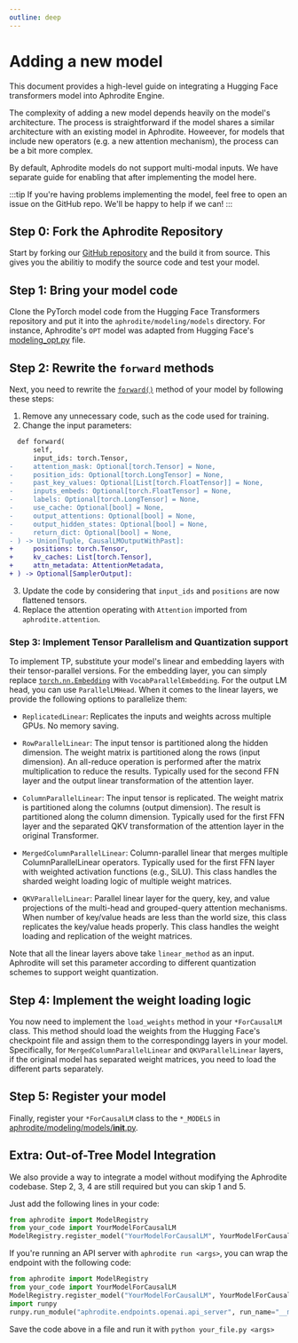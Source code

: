 ```yaml
---
outline: deep
---
```


# Adding a new model

This document provides a high-level guide on integrating a Hugging Face transformers model into Aphrodite Engine.

The complexity of adding a new model depends heavily on the model's architecture. The process is straightforward if the model shares a similar architecture with an existing model in Aphrodite. Howeever, for models that include new operators (e.g. a new attention mechanism), the process can be a bit more complex.

By default, Aphrodite models do not support multi-modal inputs. We have separate guide for enabling that after implementing the model here.

:::tip
If you're having problems implementing the model, feel free to open an issue on the GitHub repo. We'll be happy to help if we can!
:::

## Step 0: Fork the Aphrodite Repository
Start by forking our [GitHub repository](https://github.com/PygmalionAI/aphrodite-engine) and the build it from source. This gives you the abilitiy to modify the source code and test your model.

## Step 1: Bring your model code
Clone the PyTorch model code from the Hugging Face Transformers repository and put it into the `aphrodite/modeling/models` directory. For instance, Aphrodite's `OPT` model was adapted from Hugging Face's [modeling_opt.py](https://github.com/huggingface/transformers/blob/main/src/transformers/models/opt/modeling_opt.py) file.

## Step 2: Rewrite the `forward` methods
Next, you need to rewrite the [`forward()`](https://pytorch.org/docs/stable/generated/torch.nn.Module.html#torch.nn.Module.forward) method of your model by following these steps:

1. Remove any unnecessary code, such as the code used for training.
2. Change the input parameters:

```diff
  def forward(
      self,
      input_ids: torch.Tensor,
-     attention_mask: Optional[torch.Tensor] = None,
-     position_ids: Optional[torch.LongTensor] = None,
-     past_key_values: Optional[List[torch.FloatTensor]] = None,
-     inputs_embeds: Optional[torch.FloatTensor] = None,
-     labels: Optional[torch.LongTensor] = None,
-     use_cache: Optional[bool] = None,
-     output_attentions: Optional[bool] = None,
-     output_hidden_states: Optional[bool] = None,
-     return_dict: Optional[bool] = None,
- ) -> Union[Tuple, CausalLMOutputWithPast]:
+     positions: torch.Tensor,
+     kv_caches: List[torch.Tensor],
+     attn_metadata: AttentionMetadata,
+ ) -> Optional[SamplerOutput]:
```
3. Update the code by considering that `input_ids` and `positions` are now flattened tensors.
4. Replace the attention operating with `Attention` imported from `aphrodite.attention`.

### Step 3: Implement Tensor Parallelism and Quantization support
To implement TP, substitute your model's linear and embedding layers with their tensor-parallel versions. For the embedding layer, you can simply replace [`torch.nn.Embedding`](https://pytorch.org/docs/stable/generated/torch.nn.Embedding.html#torch.nn.Embedding) with `VocabParallelEmbedding`. For the output LM head, you can use `ParallelLMHead`. When it comes to the linear layers, we provide the following options to parallelize them:



- `ReplicatedLinear`: Replicates the inputs and weights across multiple GPUs. No memory saving.

- `RowParallelLinear`: The input tensor is partitioned along the hidden dimension. The weight matrix is partitioned along the rows (input dimension). An all-reduce operation is performed after the matrix multiplication to reduce the results. Typically used for the second FFN layer and the output linear transformation of the attention layer.

- `ColumnParallelLinear`: The input tensor is replicated. The weight matrix is partitioned along the columns (output dimension). The result is partitioned along the column dimension. Typically used for the first FFN layer and the separated QKV transformation of the attention layer in the original Transformer.

- `MergedColumnParallelLinear`: Column-parallel linear that merges multiple ColumnParallelLinear operators. Typically used for the first FFN layer with weighted activation functions (e.g., SiLU). This class handles the sharded weight loading logic of multiple weight matrices.

- `QKVParallelLinear`: Parallel linear layer for the query, key, and value projections of the multi-head and grouped-query attention mechanisms. When number of key/value heads are less than the world size, this class replicates the key/value heads properly. This class handles the weight loading and replication of the weight matrices.

Note that all the linear layers above take `linear_method` as an input. Aphrodite will set this parameter according to different quantization schemes to support weight quantization.

## Step 4: Implement the weight loading logic
You  now need to implement the `load_weights` method in your `*ForCausalLM` class. This method should load the weights from the Hugging Face's checkpoint file and assign them to the correspondingg layers in your model. Specifically, for `MergedColumnParallelLinear` and `QKVParallelLinear` layers, if the original model has separated weight matrices, you need to load the different parts separately.

## Step 5: Register your model
Finally, register your `*ForCausalLM` class to the `*_MODELS` in [aphrodite/modeling/models/__init__.py](https://github.com/PygmalionAI/aphrodite-engine/tree/main/aphrodite/modeling/models/__init__.py).


## Extra: Out-of-Tree Model Integration
We also provide a way to integrate a model without modifying the Aphrodite codebase. Step 2, 3, 4 are still required but you can skip 1 and 5.

Just add the following lines in your code:

```py
from aphrodite import ModelRegistry
from your_code import YourModelForCausalLM
ModelRegistry.register_model("YourModelForCausalLM", YourModelForCausalLM)
```

If you're running an API server with `aphrodite run <args>`, you can wrap the endpoint with the following code:

```py
from aphrodite import ModelRegistry
from your_code import YourModelForCausalLM
ModelRegistry.register_model("YourModelForCausalLM", YourModelForCausalLM)
import runpy
runpy.run_module("aphrodite.endpoints.openai.api_server", run_name="__main__")
```

Save the code above in a file and run it with `python your_file.py <args>`